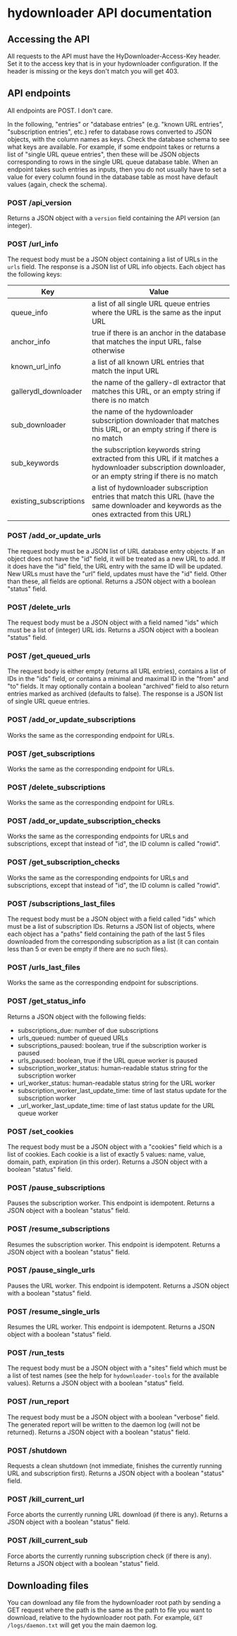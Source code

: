 # hydownloader API documentation

## Accessing the API

All requests to the API must have the HyDownloader-Access-Key header.
Set it to the access key that is in your hydownloader configuration.
If the header is missing or the keys don't match you will get 403.

## API endpoints

All endpoints are POST. I don't care.

In the following, "entries" or "database entries" (e.g. "known URL entries", "subscription entries", etc.)
refer to database rows converted to JSON objects, with the column names as keys. Check the database schema to see what keys are available.
For example, if some endpoint takes or returns a list of "single URL queue entries", then these will be JSON objects corresponding
to rows in the single URL queue database table. When an endpoint takes such entries as inputs, then you do not usually have to
set a value for every column found in the database table as most have default values (again, check the schema).

### POST /api_version

Returns a JSON object with a `version` field containing the API version (an integer).

### POST /url_info

The request body must be a JSON object containing a list of URLs in the `urls` field.
The response is a JSON list of URL info objects.
Each object has the following keys:

| Key | Value |
|-----|-------|
| queue_info | a list of all single URL queue entries where the URL is the same as the input URL |
| anchor_info | true if there is an anchor in the database that matches the input URL, false otherwise |
| known_url_info | a list of all known URL entries that match the input URL |
| gallerydl_downloader | the name of the gallery-dl extractor that matches this URL, or an empty string if there is no match |
| sub_downloader | the name of the hydownloader subscription downloader that matches this URL, or an empty string if there is no match |
| sub_keywords | the subscription keywords string extracted from this URL if it matches a hydownloader subscription downloader, or an empty string if there is no match |
| existing_subscriptions | a list of hydownloader subscription entries that match this URL (have the same downloader and keywords as the ones extracted from this URL) |

### POST /add_or_update_urls

The request body must be a JSON list of URL database entry objects. If an object does not have the "id" field, it will be treated as a new URL to add.
If it does have the "id" field, the URL entry with the same ID will be updated. New URLs must have the "url" field, updates must have the "id" field. Other than these, all fields are optional.
Returns a JSON object with a boolean "status" field.

### POST /delete_urls

The request body must be a JSON object with a field named "ids" which must be a list of (integer) URL ids.
Returns a JSON object with a boolean "status" field.

### POST /get_queued_urls

The request body is either empty (returns all URL entries), contains a list of IDs in the "ids" field,
or contains a minimal and maximal ID in the "from" and "to" fields.
It may optionally contain a boolean "archived" field to also return entries marked as archived (defaults to false).
The response is a JSON list of single URL queue entries.

### POST /add_or_update_subscriptions

Works the same as the corresponding endpoint for URLs.

### POST /get_subscriptions

Works the same as the corresponding endpoint for URLs.

### POST /delete_subscriptions

Works the same as the corresponding endpoint for URLs.

### POST /add_or_update_subscription_checks

Works the same as the corresponding endpoints for URLs and subscriptions, except that instead of "id",
the ID column is called "rowid".

### POST /get_subscription_checks

Works the same as the corresponding endpoints for URLs and subscriptions, except that instead of "id",
the ID column is called "rowid".

### POST /subscriptions_last_files

The request body must be a JSON object with a field called "ids" which must be a list of
subscription IDs.
Returns a JSON list of objects, where each object has a "paths" field containing the path
of the last 5 files downloaded from the corresponding subscription as a list (it can contain less than 5 or even be empty if there are no such files).

### POST /urls_last_files

Works the same as the corresponding endpoint for subscriptions.

### POST /get_status_info

Returns a JSON object with the following fields:
* subscriptions_due: number of due subscriptions
* urls_queued: number of queued URLs
* subscriptions_paused: boolean, true if the subscription worker is paused
* urls_paused: boolean, true if the URL queue worker is paused
* subscription_worker_status: human-readable status string for the subscription worker
* url_worker_status: human-readable status string for the URL worker
* subscription_worker_last_update_time: time of last status update for the subscription worker
* _url_worker_last_update_time: time of last status update for the URL queue worker

### POST /set_cookies

The request body must be a JSON object with a "cookies" field which is a list of
cookies. Each cookie is a list of exactly 5 values: name, value, domain, path, expiration (in this order).
Returns a JSON object with a boolean "status" field.

### POST /pause_subscriptions

Pauses the subscription worker. This endpoint is idempotent.
Returns a JSON object with a boolean "status" field.

### POST /resume_subscriptions

Resumes the subscription worker. This endpoint is idempotent.
Returns a JSON object with a boolean "status" field.

### POST /pause_single_urls

Pauses the URL worker. This endpoint is idempotent.
Returns a JSON object with a boolean "status" field.

### POST /resume_single_urls

Resumes the URL worker. This endpoint is idempotent.
Returns a JSON object with a boolean "status" field.

### POST /run_tests

The request body must be a JSON object with a "sites" field which
must be a list of test names (see the help for `hydownloader-tools` for the available values).
Returns a JSON object with a boolean "status" field.

### POST /run_report

The request body must be a JSON object with a boolean "verbose" field.
The generated report will be written to the daemon log (will not be returned).
Returns a JSON object with a boolean "status" field.

### POST /shutdown

Requests a clean shutdown (not immediate, finishes the currently running URL and subscription first).
Returns a JSON object with a boolean "status" field.

### POST /kill_current_url

Force aborts the currently running URL download (if there is any).
Returns a JSON object with a boolean "status" field.

### POST /kill_current_sub

Force aborts the currently running subscription check (if there is any).
Returns a JSON object with a boolean "status" field.

## Downloading files

You can download any file from the hydownloader root path by sending a GET request where the path is the same
as the path to file you want to download, relative to the hydownloader root path.
For example, `GET /logs/daemon.txt` will get you the main daemon log.
